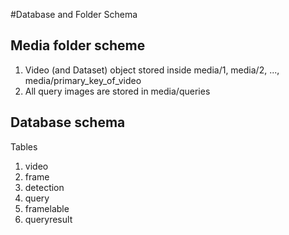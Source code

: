 #Database and Folder Schema

## Media folder scheme

1. Video (and Dataset) object stored inside media/1, media/2, ..., media/primary_key_of_video
2. All query images are stored in media/queries

## Database schema

Tables

1. video
2. frame
3. detection
4. query
5. framelable
6. queryresult

